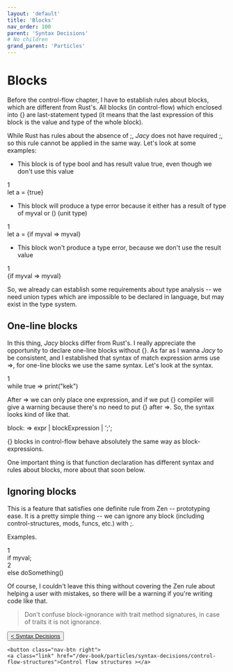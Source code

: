 ```yaml
---
layout: 'default'
title: 'Blocks'
nav_order: 100
parent: 'Syntax Decisions'
# No children
grand_parent: 'Particles'
---
```


# Blocks

Before the control-flow chapter, I have to establish rules about blocks, which are different from Rust's. All blocks (in
control-flow) which enclosed into <span class="inline-code highlight-jc hljs">{}</span> are last-statement typed (it means that the last expression of this block is the
value and type of the whole block).

While Rust has rules about the absence of <span class="inline-code highlight-jc hljs">;</span>, _Jacy_ does not have required <span class="inline-code highlight-jc hljs">;</span>, so this rule cannot be applied in the
same way. Let's look at some examples:

* This block is of type <span class="inline-code highlight-jc hljs"><span class="hljs-type">bool</span></span> and has result value <span class="inline-code highlight-jc hljs"><span class="hljs-literal">true</span></span>, even though we don't use this value

<div class="code-fence">
            <div class="copy"><i class="far fa-copy"></i></div>
            <div class="code line-numbers highlight-jc hljs">
                <div class="line-num" data-line-num="1">1</div><div class="line"><span class="hljs-keyword">let</span> <span class="hljs-variable">a</span> = {<span class="hljs-literal">true</span>}</div>
            </div>
        </div>

* This block will produce a type error because it either has a result of type of <span class="inline-code highlight-jc hljs">myval</span> or <span class="inline-code highlight-jc hljs">()</span> (unit type)

<div class="code-fence">
            <div class="copy"><i class="far fa-copy"></i></div>
            <div class="code line-numbers highlight-jc hljs">
                <div class="line-num" data-line-num="1">1</div><div class="line"><span class="hljs-keyword">let</span> <span class="hljs-variable">a</span> = {<span class="hljs-keyword">if</span> myval <span class="hljs-operator">=&gt;</span> myval}</div>
            </div>
        </div>

* This block won't produce a type error, because we don't use the result value

<div class="code-fence">
            <div class="copy"><i class="far fa-copy"></i></div>
            <div class="code line-numbers highlight-jc hljs">
                <div class="line-num" data-line-num="1">1</div><div class="line">{<span class="hljs-keyword">if</span> myval <span class="hljs-operator">=&gt;</span> myval}</div>
            </div>
        </div>

So, we already can establish some requirements about type analysis -- we need union types which are impossible to be
declared in language, but may exist in the type system.

## One-line blocks

In this thing, _Jacy_ blocks differ from Rust's. I really appreciate the opportunity to declare one-line blocks without
<span class="inline-code highlight-jc hljs">{}</span>. As far as I wanna _Jacy_ to be consistent, and I established that syntax of <span class="inline-code highlight-jc hljs"><span class="hljs-keyword">match</span></span> expression arms use <span class="inline-code highlight-jc hljs"><span class="hljs-operator">=&gt;</span></span>, for
one-line blocks we use the same syntax. Let's look at the syntax.

<div class="code-fence">
            <div class="copy"><i class="far fa-copy"></i></div>
            <div class="code line-numbers highlight-jc hljs">
                <div class="line-num" data-line-num="1">1</div><div class="line"><span class="hljs-keyword">while</span> <span class="hljs-literal">true</span> <span class="hljs-operator">=&gt;</span> <span class="hljs-title function_ invoke__">print</span>(<span class="hljs-string">&quot;kek&quot;</span>)</div>
            </div>
        </div>

After <span class="inline-code highlight-jc hljs"><span class="hljs-operator">=&gt;</span></span> we can only place one expression, and if we put <span class="inline-code highlight-jc hljs">{}</span> compiler will give a warning because there's no need to
put <span class="inline-code highlight-jc hljs">{}</span> after <span class="inline-code highlight-jc hljs"><span class="hljs-operator">=&gt;</span></span>. So, the syntax looks kind of like that.

<div class="code-fence">
            <div class="copy"><i class="far fa-copy"></i></div>
            <div class="code">block: => expr | blockExpression | ';';
</div>
        </div>

<span class="inline-code highlight-jc hljs">{}</span> blocks in control-flow behave absolutely the same way as block-expressions.

One important thing is that function declaration has different syntax and rules about blocks, more about that soon
below.

## Ignoring blocks

This is a feature that satisfies one definite rule from Zen -- prototyping ease. It is a pretty simple thing -- we can
ignore any block (including control-structures, <span class="inline-code highlight-jc hljs"><span class="hljs-keyword">mod</span></span>s, <span class="inline-code highlight-jc hljs"><span class="hljs-keyword">func</span></span>s, etc.) with <span class="inline-code highlight-jc hljs">;</span>.

Examples.

<div class="code-fence">
            <div class="copy"><i class="far fa-copy"></i></div>
            <div class="code line-numbers highlight-jc hljs">
                <div class="line-num" data-line-num="1">1</div><div class="line"><span class="hljs-keyword">if</span> myval;</div><div class="line-num" data-line-num="2">2</div><div class="line"><span class="hljs-keyword">else</span> <span class="hljs-title function_ invoke__">doSomething</span>()</div>
            </div>
        </div>

Of course, I couldn't leave this thing without covering the Zen rule about helping a user with mistakes, so there will
be a warning if you're writing code like that.

> Don't confuse block-ignorance with trait method signatures, in case of traits it is not ignorance.
<div class="nav-btn-block">
    <button class="nav-btn left">
    <a class="link" href="/dev-book/particles/syntax-decisions/index">< Syntax Decisions</a>
</button>

    <button class="nav-btn right">
    <a class="link" href="/dev-book/particles/syntax-decisions/control-flow-structures">Control flow structures ></a>
</button>

</div>
